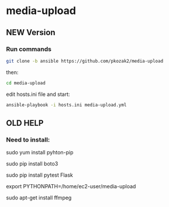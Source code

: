 # media-upload

## NEW Version
### Run commands

```sh
git clone -b ansible https://github.com/pkozak2/media-upload
```

then:

```sh
cd media-upload
```
edit hosts.ini file and start:

```sh
ansible-playbook -i hosts.ini media-upload.yml
```

## OLD HELP
### Need to install:

sudo yum install pyhton-pip

sudo pip install boto3

sudo pip install pytest Flask

export PYTHONPATH=/home/ec2-user/media-upload


sudo apt-get install ffmpeg